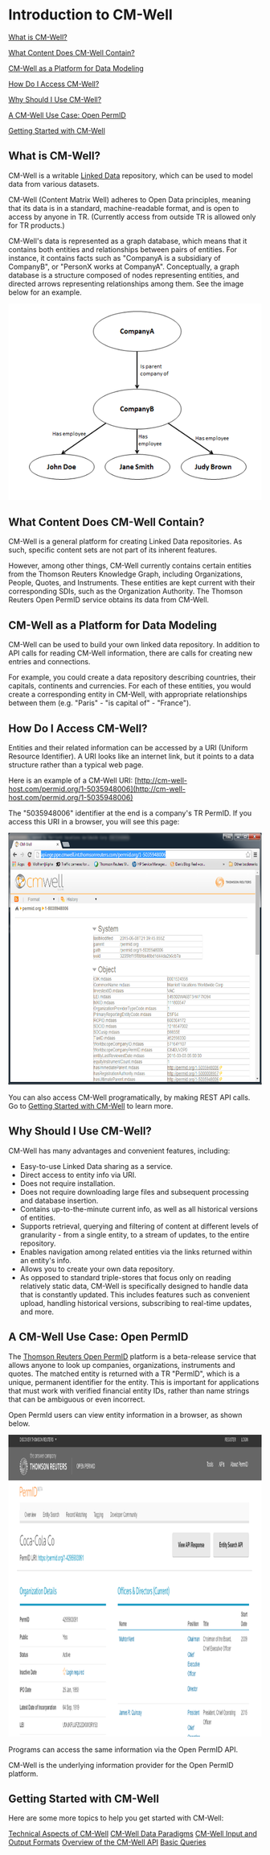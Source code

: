 # Introduction to CM-Well #

[What is CM-Well?](#hdr1)

[What Content Does CM-Well Contain?](#hdr2)

[CM-Well as a Platform for Data Modeling](#hdr3)

[How Do I Access CM-Well?](#hdr4)

[Why Should I Use CM-Well?](#hdr5)

[A CM-Well Use Case: Open PermID](#hdr6)

[Getting Started with CM-Well](#hdr7)

<a name="hdr1"></a>
## What is CM-Well? ##
CM-Well is a writable [Linked Data](https://en.wikipedia.org/wiki/Linked_data) repository, which can be used to model data from various datasets.

CM-Well (Content Matrix Well) adheres to Open Data principles, meaning that its data is in a standard, machine-readable format, and is open to access by anyone in TR. (Currently access from outside TR is allowed only for TR products.)

CM-Well's data is represented as a graph database, which means that it contains both entities and relationships between pairs of entities. For instance, it  contains facts such as "CompanyA is a subsidiary of CompanyB", or "PersonX works at CompanyA". Conceptually, a graph database is a structure composed of nodes representing entities, and directed arrows representing relationships among them. See the image below for an example.

<img src="./_Images/small-graph-database.png">

<a name="hdr2"></a>
## What Content Does CM-Well Contain? ##
CM-Well is a general platform for creating Linked Data repositories. As such, specific content sets are not part of its inherent features.

However, among other things, CM-Well currently contains certain entities from the Thomson Reuters Knowledge Graph, including Organizations, People, Quotes, and Instruments. These entities are kept current with their corresponding SDIs, such as the Organization Authority. The Thomson Reuters Open PermID service obtains its data from CM-Well.

<a name="hdr3"></a>
## CM-Well as a Platform for Data Modeling ##
CM-Well can be used to build your own linked data repository. In addition to API calls for reading CM-Well information, there are calls for creating new entries and connections.

For example, you could create a data repository describing countries, their capitals, continents and currencies. For each of these entities, you would create a corresponding entity in CM-Well, with appropriate relationships between them (e.g. "Paris" - "is capital of" - "France").

<a name="hdr4"></a>
## How Do I Access CM-Well? ##

Entities and their related information can be accessed by a URI (Uniform Resource Identifier). A URI looks like an internet link, but it points to a data structure rather than a typical web page. 

Here is an example of a CM-Well URI: 
[http://cm-well-host.com/permid.org/1-5035948006](http://cm-well-host.com/permid.org/1-5035948006)

The "5035948006" identifier at the end is a company's TR PermID. If you access this URI in a browser, you will see this page:

<img src="./_Images/CM-Well-Company-Page.png" width="650" height="500">

You can also access CM-Well programatically, by making REST API calls.
Go to <a href="Intro.IntroductionToCM-Well.md#hdr7">Getting Started with CM-Well</a> to learn more.

<a name="hdr5"></a>
## Why Should I Use CM-Well? ##
CM-Well has many advantages and convenient features, including:

* Easy-to-use Linked Data sharing as a service.
* Direct access to entity info via URI.
* Does not require installation.
* Does not require downloading large files and subsequent processing and database insertion.
* Contains up-to-the-minute current info, as well as all historical versions of entities. 
* Supports retrieval, querying and filtering of content at different levels of granularity - from a single entity, to a stream of updates, to the entire repository.
* Enables navigation among related entities via the links returned within an entity's info.
* Allows you to create your own data repository.
* As opposed to standard triple-stores that focus only on reading relatively static data, CM-Well is specifically designed to handle data that is constantly updated. This includes features such as convenient upload, handling historical versions, subscribing to real-time updates, and more.

<a name="hdr6"></a>
## A CM-Well Use Case: Open PermID ##
The [Thomson Reuters Open PermID](https://permid.org/) platform is a beta-release service that allows anyone to look up companies, organizations, instruments and quotes. The matched entity is returned with a TR "PermID", which is a unique, permanent identifier for the entity. This is important for applications that must work with verified financial entity IDs, rather than name strings that can be ambiguous or even incorrect.

Open PermId users can view entity information in a browser, as shown below.

<img height=600 width=950 src="./_Images/OpenPermID.png">

Programs can access the same information via the Open PermID API.

CM-Well is the underlying information provider for the Open PermID platform.

<a name="hdr7"></a>
## Getting Started with CM-Well ##

Here are some more topics to help you get started with CM-Well:

[Technical Aspects of CM-Well](Intro.TechnicalAspectsOfCM-Well.md)
[CM-Well Data Paradigms](Intro.CM-WellDataParadigms.md)
[CM-Well Input and Output Formats](API.InputAndOutputFormats.md)
[Overview of the CM-Well API](Intro.OverviewOfTheCM-WellAPI.md)
[Basic Queries](DevGuide.BasicQueries.md)



